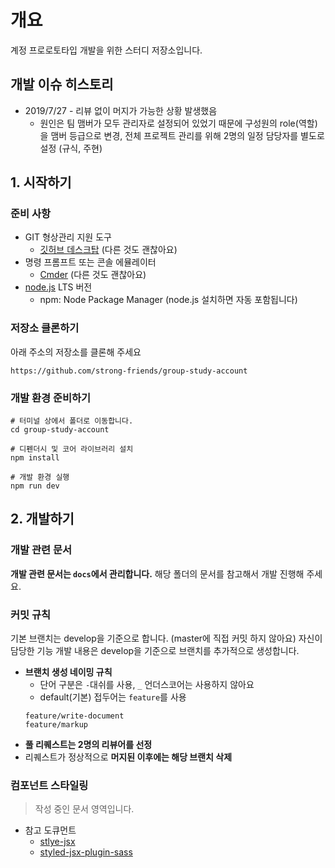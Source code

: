 # 개요
계정 프로로토타입 개발을 위한 스터디 저장소입니다.

## 개발 이슈 히스토리
* 2019/7/27 - 리뷰 없이 머지가 가능한 상황 발생했음
	* 원인은 팀 맴버가 모두 관리자로 설정되어 있었기 때문에 구성원의 role(역할)을 맴버 등급으로 변경, 전체 프로젝트 관리를 위해 2명의 일정 담당자를 별도로 설정 (규식, 주현)

## 1. 시작하기
### 준비 사항
* GIT 형상관리 지원 도구
	* [깃허브 데스크탑](https://desktop.github.com/) (다른 것도 괜찮아요)
* 명령 프롬프트 또는 콘솔 에뮬레이터 
	* [Cmder](https://cmder.net/) (다른 것도 괜찮아요)
* [node.js](https://nodejs.org/ko/) LTS 버전
	* npm: Node Package Manager (node.js 설치하면 자동 포함됩니다)

### 저장소 클론하기
아래 주소의 저장소를 클론해 주세요
```
https://github.com/strong-friends/group-study-account
```

### 개발 환경 준비하기
```
# 터미널 상에서 폴더로 이동합니다.
cd group-study-account

# 디펜더시 및 코어 라이브러리 설치
npm install

# 개발 환경 실행
npm run dev
```

## 2. 개발하기
### 개발 관련 문서
__개발 관련 문서는 `docs`에서 관리합니다.__ 해당 폴더의 문서를 참고해서 개발 진행해 주세요.

### 커밋 규칙
기본 브랜치는 develop을 기준으로 합니다. (master에 직접 커밋 하지 않아요) 자신이 담당한 기능 개발 내용은 develop을 기준으로 브랜치를 추가적으로 생성합니다.

* __브랜치 생성 네이밍 규칙__
	* 단어 구분은 `-`대쉬를 사용, `_` 언더스코어는 사용하지 않아요
	* default(기본) 접두어는 `feature`를 사용
	```
	feature/write-document
	feature/markup
	```
* __풀 리퀘스트는 2명의 리뷰어를 선정__
* 리퀘스트가 정상적으로 __머지된 이후에는 해당 브랜치 삭제__


### 컴포넌트 스타일링

> 작성 중인 문서 영역입니다.

* 참고 도큐먼트 
	* [stlye-jsx](https://github.com/zeit/styled-jsx#getting-started)
	* [styled-jsx-plugin-sass](https://www.npmjs.com/package/styled-jsx-plugin-sass)
